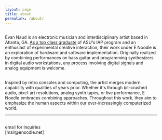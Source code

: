 ```yaml
---
layout: page
title: about
permalink: /about/
---
```

<br/>
Evan Naud is an electronic musician and interdisciplinary artist based in Atlanta, GA. <a href="/pdf/EN_ASU_IAP_BA.pdf" target="_blank">As a top class graduate</a> of ASU's IAP program and an enthusiast of experimental creative interaction, their work under E Noodle is an exploration of hardware and software implementation. Originally realized by combining performances on bass guitar and programming synthesizers in digital audio workstations, any process involving digital signals and analog equipment is welcome.
<div class="img_row">
	<img class="col one" src="{{ site.baseurl }}/img/about/about_bass-bw.png" alt="" title="E-electric-bass"/>
	<img class="col one" src="{{ site.baseurl }}/img/about/E_max.jpg" alt="" title="E-max-res"/>
	<img class="col one" src="{{ site.baseurl }}/img/about/en-bio-3.png" alt="" title="E-synth-silhouette"/>

</div>

Inspired by retro consoles and computing, the artist merges modern capability with qualities of years prior. Whether it's through bit-crushed audio, pixel-art resolutions, analog synth tapes, or live performance, E Noodle embraces combining approaches. Throughout this work, they aim to emphasize the human aspects within our ever-increasingly computerized world.​
<br/>
<hr/>
<br/>
<span class="contacticon center">
	<a href="mailto:mail@enoodle.net"><i class="fa fa-envelope-square"></i></a>
</span>
<div class="col three caption">
	email for inquiries
<div class="col three caption">
	[mail@enoodle.net]
</div>

